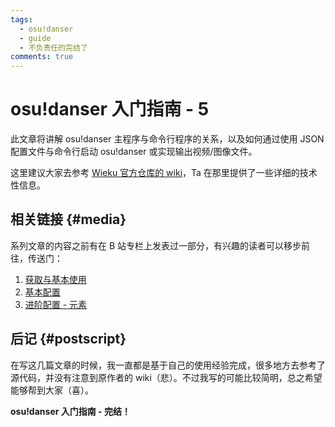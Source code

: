 ```yaml
---
tags:
  - osu!danser
  - guide
  - 不负责任的完结了
comments: true
---
```


# osu!danser 入门指南 - 5

此文章将讲解 osu!danser 主程序与命令行程序的关系，以及如何通过使用 JSON 配置文件与命令行启动 osu!danser 或实现输出视频/图像文件。

这里建议大家去参考 [Wieku 官方仓库的 wiki](https://github.com/Wieku/danser-go/wiki)，Ta 在那里提供了一些详细的技术性信息。

## 相关链接 {#media}

系列文章的内容之前有在 B 站专栏上发表过一部分，有兴趣的读者可以移步前往，传送门：

1. [获取与基本使用](https://www.bilibili.com/read/cv23096754)
2. [基本配置](https://www.bilibili.com/read/cv23105271)
3. [进阶配置 - 元素](https://www.bilibili.com/read/cv23185996/)

## 后记 {#postscript}

在写这几篇文章的时候，我一直都是基于自己的使用经验完成，很多地方去参考了源代码，并没有注意到原作者的 wiki（悲）。不过我写的可能比较简明，总之希望能够帮到大家（喜）。

**osu!danser 入门指南 - 完结！**
